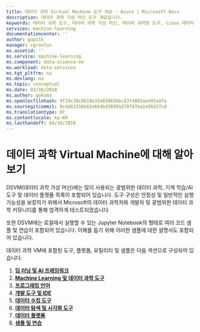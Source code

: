 ```yaml
---
title: 데이터 과학 Virtual Machine 도구 개요 - Azure | Microsoft Docs
description: 데이터 과학 가상 머신 도구 개요입니다.
keywords: 데이터 과학 도구, 데이터 과학 가상 머신, 데이터 과학용 도구, linux 데이터 과학
services: machine-learning
documentationcenter: ''
author: gopitk
manager: cgronlun
ms.assetid: ''
ms.service: machine-learning
ms.component: data-science-vm
ms.workload: data-services
ms.tgt_pltfrm: na
ms.devlang: na
ms.topic: conceptual
ms.date: 03/16/2018
ms.author: gokuma
ms.openlocfilehash: 9f10c30c8619a32e65063bbc83fd885aee93a4fa
ms.sourcegitcommit: 9cdd83256b82e664bd36991d78f87ea1e56827cd
ms.translationtype: HT
ms.contentlocale: ko-KR
ms.lasthandoff: 04/16/2018
---
```

# <a name="get-to-know-your-data-science-virtual-machine"></a>데이터 과학 Virtual Machine에 대해 알아보기

DSVM(데이터 과학 가상 머신)에는 많이 사용되는 광범위한 데이터 과학, 기계 학습/AI 도구 및 데이터 플랫폼 목록이 포함되어 있습니다. 도구 구성은 안정성 및 일반적인 실행 가능성을 보장하기 위해서 Microsoft의 데이터 과학자와 개발자 및 광범위한 데이터 과학 커뮤니티를 통해 엄격하게 테스트되었습니다.

또한 DSVM에는 로컬에서 실행할 수 있는 Jupyter Notebook의 형태로 여러 코드 샘플 및 연습이 포함되어 있습니다. 이해를 돕기 위해 이러한 샘플에 대한 설명서도 포함되어 있습니다. 

데이터 과학 VM에 포함된 도구, 플랫폼, 유틸리티 및 샘플은 다음 섹션으로 구성되어 있습니다.

1. **[딥 러닝 및 AI 프레임워크](dsvm-deep-learning-ai-frameworks.md)**
2. **[Machine Learning 및 데이터 과학 도구](dsvm-ml-data-science-tools.md)**
3. **[프로그래밍 언어](dsvm-languages.md)**
4. **[개발 도구 및 IDE](dsvm-tools-development.md)**
5. **[데이터 수집 도구](dsvm-tools-ingestion.md)**
6. **[데이터 탐색 및 시각화 도구](dsvm-tools-explore-and-visualize.md)**
7. **[데이터 플랫폼](dsvm-data-platforms.md)**
8. **[샘플 및 연습](dsvm-samples-and-walkthroughs.md)**
